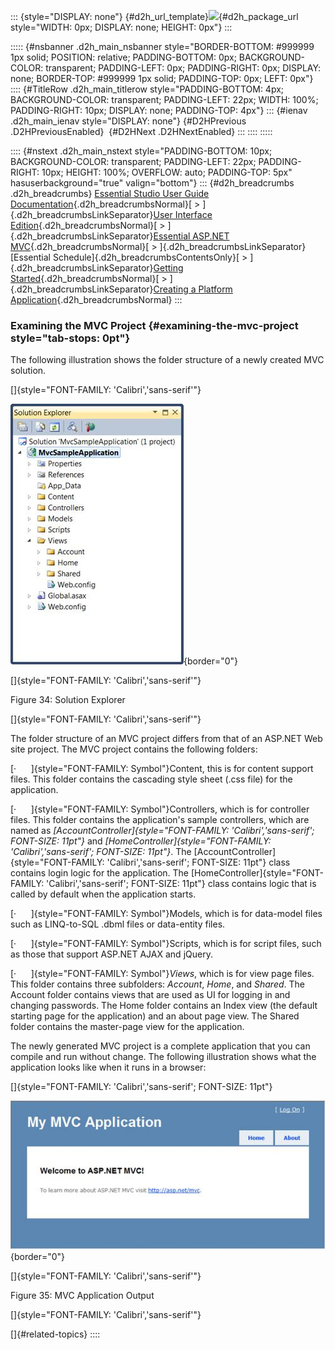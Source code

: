 ::: {style="DISPLAY: none"}
[](ms-xhelp:///?Id=d2h_url_template){#d2h_url_template}![](!package_url!){#d2h_package_url style="WIDTH: 0px; DISPLAY: none; HEIGHT: 0px"}
:::

::::: {#nsbanner .d2h_main_nsbanner style="BORDER-BOTTOM: #999999 1px solid; POSITION: relative; PADDING-BOTTOM: 0px; BACKGROUND-COLOR: transparent; PADDING-LEFT: 0px; PADDING-RIGHT: 0px; DISPLAY: none; BORDER-TOP: #999999 1px solid; PADDING-TOP: 0px; LEFT: 0px"}
:::: {#TitleRow .d2h_main_titlerow style="PADDING-BOTTOM: 4px; BACKGROUND-COLOR: transparent; PADDING-LEFT: 22px; WIDTH: 100%; PADDING-RIGHT: 10px; DISPLAY: none; PADDING-TOP: 4px"}
::: {#ienav .d2h_main_ienav style="DISPLAY: none"}
[](ms-xhelp:///?Id=bfcddfaa-581e-4be3-ada8-fe85556151f0){#D2HPrevious .D2HPreviousEnabled}  [](ms-xhelp:///?Id=275acfa8-40d0-4344-8af5-767b6e012982){#D2HNext .D2HNextEnabled}
:::
::::
:::::

:::: {#nstext .d2h_main_nstext style="PADDING-BOTTOM: 10px; BACKGROUND-COLOR: transparent; PADDING-LEFT: 22px; PADDING-RIGHT: 10px; HEIGHT: 100%; OVERFLOW: auto; PADDING-TOP: 5px" hasuserbackground="true" valign="bottom"}
::: {#d2h_breadcrumbs .d2h_breadcrumbs}
[Essential Studio User Guide Documentation](ms-xhelp:///?Id=12457748-09e3-4d74-a240-8e049cedf030){.d2h_breadcrumbsNormal}[ \> ]{.d2h_breadcrumbsLinkSeparator}[User Interface Edition](ms-xhelp:///?Id=c29296b7-531c-413b-a0ec-488ca1f7f669){.d2h_breadcrumbsNormal}[ \> ]{.d2h_breadcrumbsLinkSeparator}[Essential ASP.NET MVC](ms-xhelp:///?Id=4b14e7d1-65c4-4f67-b1aa-2c37709905a5){.d2h_breadcrumbsNormal}[ \> ]{.d2h_breadcrumbsLinkSeparator}[Essential Schedule]{.d2h_breadcrumbsContentsOnly}[ \> ]{.d2h_breadcrumbsLinkSeparator}[Getting Started](ms-xhelp:///?Id=b686dbe4-808e-405b-8e03-33b17be71f0d){.d2h_breadcrumbsNormal}[ \> ]{.d2h_breadcrumbsLinkSeparator}[Creating a Platform Application](ms-xhelp:///?Id=bfcddfaa-581e-4be3-ada8-fe85556151f0){.d2h_breadcrumbsNormal}
:::

### Examining the MVC Project {#examining-the-mvc-project style="tab-stops: 0pt"}

The following illustration shows the folder structure of a newly created MVC solution.

[]{style="FONT-FAMILY: 'Calibri','sans-serif'"} 

![](ImagesExt/image55_38.jpg){border="0"}

[]{style="FONT-FAMILY: 'Calibri','sans-serif'"} 

Figure 34: Solution Explorer

[]{style="FONT-FAMILY: 'Calibri','sans-serif'"} 

The folder structure of an MVC project differs from that of an ASP.NET Web site project. The MVC project contains the following folders:

[·      ]{style="FONT-FAMILY: Symbol"}Content, this is for content support files. This folder contains the cascading style sheet (.css file) for the application.

[·      ]{style="FONT-FAMILY: Symbol"}Controllers, which is for controller files. This folder contains the application\'s sample controllers, which are named as *[AccountController]{style="FONT-FAMILY: 'Calibri','sans-serif'; FONT-SIZE: 11pt"}* and *[HomeController]{style="FONT-FAMILY: 'Calibri','sans-serif'; FONT-SIZE: 11pt"}*. The [AccountController]{style="FONT-FAMILY: 'Calibri','sans-serif'; FONT-SIZE: 11pt"} class contains login logic for the application. The [HomeController]{style="FONT-FAMILY: 'Calibri','sans-serif'; FONT-SIZE: 11pt"} class contains logic that is called by default when the application starts.

[·      ]{style="FONT-FAMILY: Symbol"}Models, which is for data-model files such as LINQ-to-SQL .dbml files or data-entity files.

[·      ]{style="FONT-FAMILY: Symbol"}Scripts, which is for script files, such as those that support ASP.NET AJAX and jQuery.

[·      ]{style="FONT-FAMILY: Symbol"}*Views*, which is for view page files. This folder contains three subfolders: *Account*, *Home*, and *Shared*. The Account folder contains views that are used as UI for logging in and changing passwords. The Home folder contains an Index view (the default starting page for the application) and an about page view. The Shared folder contains the master-page view for the application.

The newly generated MVC project is a complete application that you can compile and run without change. The following illustration shows what the application looks like when it runs in a browser:

[]{style="FONT-FAMILY: 'Calibri','sans-serif'; FONT-SIZE: 11pt"} 

![](ImagesExt/image55_39.jpg){border="0"}

[]{style="FONT-FAMILY: 'Calibri','sans-serif'"} 

Figure 35: MVC Application Output

[]{style="FONT-FAMILY: 'Calibri','sans-serif'"} 

[]{#related-topics}
::::
